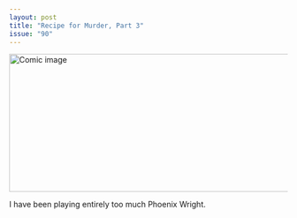 ```yaml
---
layout: post
title: "Recipe for Murder, Part 3"
issue: "90"
---
```

<img src="{{ site.url }}/comics/90.png" title="Also, the picture's definitely upside-down." alt="Comic image" width="780px" height="250px"/>

I have been playing entirely too much Phoenix Wright.